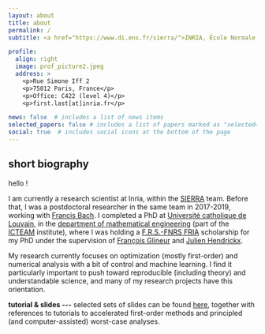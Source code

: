 ```yaml
---
layout: about
title: about
permalink: /
subtitle: <a href="https://www.di.ens.fr/sierra/">INRIA, École Normale Supérieure, Paris, France.</a>

profile:
  align: right
  image: prof_picture2.jpeg
  address: >
    <p>Rue Simone Iff 2
    <p>75012 Paris, France</p>
    <p>Office: C422 (level 4)</p>
    <p>first.last[at]inria.fr</p>

news: false  # includes a list of news items
selected_papers: false # includes a list of papers marked as "selected={true}"
social: true  # includes social icons at the bottom of the page
---
```


## short biography
hello !

I am currently a research scientist at Inria, within the [SIERRA](https://www.di.ens.fr/sierra/) team. Before that, I was a postdoctoral researcher in the same team in 2017-2019, working with [Francis Bach](http://www.di.ens.fr/~fbach/). I completed a PhD at [Université catholique de Louvain](http://www.uclouvain.be), in the [department of mathematical engineering](http://www.uclouvain.be/inma) (part of the [ICTEAM](https://uclouvain.be/en/research-institutes/icteam) institute), where I was holding a [F.R.S.-FNRS FRIA](https://www.frs-fnrs.be/fr/) scholarship for my PhD under the supervision of [François Glineur](http://perso.uclouvain.be/francois.glineur) and [Julien Hendrickx](http://perso.uclouvain.be/julien.hendrickx).


My research currently focuses on optimization (mostly first-order) and numerical analysis with a bit of control and machine learning. I find it particularly important to push toward reproducible (including theory) and understandable science, and many of my research projects have this orientation.
 
**tutorial & slides ---** selected sets of slides can be found [here](/tutorials), together with references to tutorials to accelerated first-order methods and principled (and computer-assisted) worst-case analyses.
